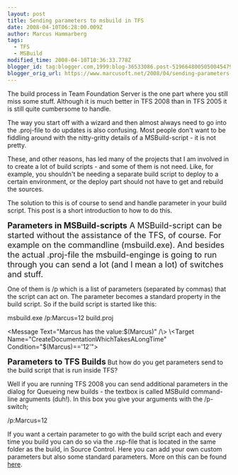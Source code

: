 ```yaml
---
layout: post
title: Sending parameters to msbuild in TFS
date: 2008-04-10T06:28:00.009Z
author: Marcus Hammarberg
tags:
  - TFS
  - MSBuild
modified_time: 2008-04-10T10:36:33.778Z
blogger_id: tag:blogger.com,1999:blog-36533086.post-5196648005050045479
blogger_orig_url: https://www.marcusoft.net/2008/04/sending-parameters-to-msbuild-in-tfs.html
---
```


The build process in Team Foundation Server is the one part where
you still miss some stuff. Although it is much better in TFS 2008 than
in TFS 2005 it is still quite cumbersome to handle.

The way you start off with a wizard and then almost always need to go
into the .proj-file to do updates is also confusing. Most people don't
want to be fiddling around with the nitty-gritty details of a
MSBuild-script - it is not pretty.

These, and other reasons, has led many of the projects that I am
involved in to create a lot of build scripts - and some of them is not
need. Like, for example, you shouldn't be needing a separate build
script to deploy to a certain environment, or the deploy part should not
have to get and rebuild the sources.

The solution to this is of course to send and handle parameter in your
build script. This post is a short introduction to how to do this.

<span style="font-size:130%;">**Parameters in MSBuild-scripts**
A MSBuild-script can be started without the assistance of the TFS, of
course. For example on the commandline (msbuild.exe). And besides the
actual .proj-file the msbuild-enginge is going to run through you can
send a lot (and I mean a lot) of switches and stuff.

One of them is /p which is a list of parameters (separated by commas)
that the script can act on. The parameter becomes a standard property in
the build script. So if the build script is started like this:

msbuild.exe /p:Marcus=12
build.proj
<span style="font-size:0;">
it can be reached in the build script like this:

\<Message Text="Marcus has the
value:$(Marcus)" /\>
\<Target
Name="CreateDocumentationWhichTakesALongTime"
Condition="$(Marcus)=='12'"\>

**<span style="font-size:130%;">Parameters to TFS Builds**
But how do you get parameters send to the build script that is run
inside TFS?

Well if you are running TFS 2008 you can send additional parameters in
the dialog for Queueing new builds - the textbox is called MSBuild
command-line arguments (duh!). In this box you give your arguments with
the /p-switch;

/p:Marcus=12

If you want a certain parameter to go with the build script each and
every time you build you can do so via the .rsp-file that is located in
the same folder as the build, in Source Control. Here you can add your
own custom parameters but also some standard parameters. More on this
can be found
[here](http://weblogs.asp.net/dmckinstry/archive/2006/07/16/Hints-for-expediting-Team-Build-script-development.aspx).
